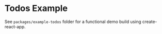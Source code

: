 # Todos Example

See `packages/example-todos` folder for a functional demo build using create-react-app.

